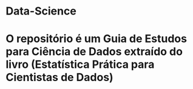 # Data-Science
# O repositório é um Guia de Estudos para Ciência de Dados extraído do livro (Estatística Prática para Cientistas de Dados)